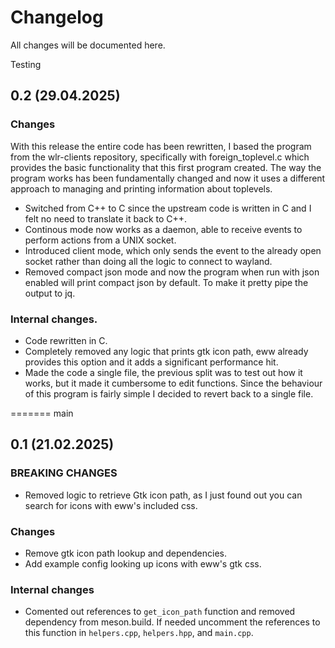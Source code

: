 # Changelog

All changes will be documented here.

Testing
## 0.2 (29.04.2025)

### Changes
With this release the entire code has been rewritten, I based the program from the wlr-clients repository, specifically with foreign_toplevel.c
which provides the basic functionality that this first program created. The way the program works has been fundamentally changed and now it uses a different
approach to managing and printing information about toplevels.
- Switched from C++ to C since the upstream code is written in C and I felt no need to translate it back to C++.
- Continous mode now works as a daemon, able to receive events to perform actions from a UNIX socket.
- Introduced client mode, which only sends the event to the already open socket rather than doing all the logic to connect to wayland.
- Removed compact json mode and now the program when run with json enabled will print compact json by default. To make it pretty pipe the output to jq.

### Internal changes.
- Code rewritten in C.
- Completely removed any logic that prints gtk icon path, eww already provides this option and it adds a significant performance hit.
- Made the code a single file, the previous split was to test out how it works, but it made it cumbersome to edit functions. Since the behaviour of this program is fairly simple I decided to revert back to a single file.

=======
 main
## 0.1 (21.02.2025)

### BREAKING CHANGES
- Removed logic to retrieve Gtk icon path, as I just found out you can search for icons with eww's included css.

### Changes
- Remove gtk icon path lookup and dependencies.
- Add example config looking up icons with eww's gtk css.

### Internal changes
- Comented out references to `get_icon_path` function and removed dependency from meson.build. If needed uncomment the references to this function in `helpers.cpp`, `helpers.hpp`, and `main.cpp`.
